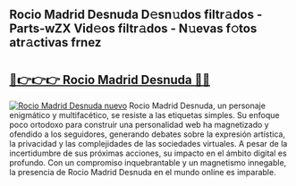 ## Rocio Madrid Desnuda D𝚎sn𝚞dos filtr𝚊dos - Parts-wZX Vid𝚎os filtr𝚊dos - N𝚞evas f𝚘tos atr𝚊ctivas frnez

# <h2><a href="http://mb0ccv.tromn.icu/?c=Rocio+Madrid+Desnuda">🔗👉👉👉 Rocio Madrid Desnuda 🔗🔗</a></h2>

[![Rocio Madrid Desnuda nuevo](https://i.imgur.com/pEAQMta.gif)](http://mb0ccv.tromn.icu/?c=Rocio+Madrid+Desnuda)
Rocio Madrid Desnuda, un personaje enigmático y multifacético, se resiste a las etiquetas simples. Su enfoque poco ortodoxo para construir una personalidad web ha magnetizado y ofendido a los seguidores, generando debates sobre la expresión artística, la privacidad y las complejidades de las sociedades virtuales. A pesar de la incertidumbre de sus próximas acciones, su impacto en el ámbito digital es profundo. Con un compromiso inquebrantable y un magnetismo innegable, la presencia de Rocio Madrid Desnuda en el mundo online es imparable.
